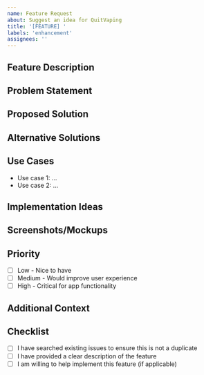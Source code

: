 ```yaml
---
name: Feature Request
about: Suggest an idea for QuitVaping
title: '[FEATURE] '
labels: 'enhancement'
assignees: ''
---
```


## Feature Description
<!-- A clear and concise description of what you want to happen -->

## Problem Statement
<!-- Is your feature request related to a problem? Please describe -->
<!-- A clear and concise description of what the problem is. Ex. I'm always frustrated when [...] -->

## Proposed Solution
<!-- Describe the solution you'd like -->
<!-- A clear and concise description of what you want to happen -->

## Alternative Solutions
<!-- Describe alternatives you've considered -->
<!-- A clear and concise description of any alternative solutions or features you've considered -->

## Use Cases
<!-- Describe specific use cases for this feature -->
- Use case 1: ...
- Use case 2: ...

## Implementation Ideas
<!-- If you have ideas on how to implement this feature, please describe them -->

## Screenshots/Mockups
<!-- If applicable, add screenshots or mockups to help explain your feature request -->

## Priority
<!-- How important is this feature to you? -->
- [ ] Low - Nice to have
- [ ] Medium - Would improve user experience
- [ ] High - Critical for app functionality

## Additional Context
<!-- Add any other context or screenshots about the feature request here -->

## Checklist
- [ ] I have searched existing issues to ensure this is not a duplicate
- [ ] I have provided a clear description of the feature
- [ ] I am willing to help implement this feature (if applicable)